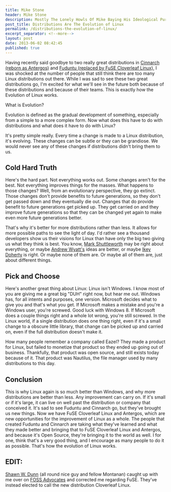 ```yaml
---
title: Mike Stone
header: Mike Stone
description: Mostly The Lonely Howls Of Mike Baying His Ideological Purity At The Moon
post_title: Distributions Are The Evolution of Linux
permalink: /distributions-the-evolution-of-linux/
excerpt_separator: <!--more-->
layout: post
date: 2013-06-02 08:42:45
published: true
---
```



Having recently said goodbye to two really great distributions in [Cinnarch (reborn as Antergos)](http://www.pcworld.com/article/2038739/so-long-cinnamon-cinnarch-linux-is-reborn-as-antergos.html) and [Fuduntu (replaced by FuSE Cloverleaf Linux)](http://www.linuxinsider.com/story/77850.html), I was shocked at the number of people that still think there are too many Linux distributions out there. While I was sad to see these two great distributions go, I'm excited for what we'll see in the future both because of these distributions and because of their teams. This is exactly how the Evolution of Linux works.

<!--more-->

What is Evolution?

Evolution is defined as the gradual development of something, especially from a simple to a more complex form. Now what does this have to do with distributions and what does it have to do with Linux?

It's pretty simple really. Every time a change is made to a Linux distribution, it's evolving. These changes can be subtle or they can be grandiose. We would never see any of these changes if distributions didn't bring them to us.

## Cold Hard Truth

Here's the hard part. Not everything works out. Some changes aren't for the best. Not everything improves things for the masses. What happens to those changes? Well, from an evolutionary perspective, they go extinct. Those changes don't provide benefits to future generations, so they don't get passed down and they eventually die out. Changes that do provide benefit to future generations get picked up. They get carried on and they improve future generations so that they can be changed yet again to make even more future generations better.

That's why it's better for more distributions rather than less. It allows for more possible paths to see the light of day. I'd rather see a thousand developers show us their visions for Linux than have only the big two giving us what they think is best. You know, [Mark Shuttleworth](http://en.wikipedia.org/wiki/Mark_Shuttleworth) may be right about everything, or maybe [Andrew Wyatt's](https://plus.google.com/u/0/112907354751699856958/) ideas are better, or maybe [Ikey Doherty](https://plus.google.com/u/0/107691710289083956125/) is right. Or maybe none of them are. Or maybe all of them are, just about different things.

## Pick and Choose

Here's another great thing about Linux: Linux isn't Windows. I know most of you are giving me a great big "DUH" right now, but hear me out. Windows has, for all intents and purposes, one version. Microsoft decides what to give you and that's what you get. If Microsoft makes a mistake and you're a Windows user, you're screwed. Good luck with Windows 8. If Microsoft does a couple things right and a whole lot wrong, you're still screwed. In the Linux world, if a single distribution does one thing right, even if it's a small change to a obscure little library, that change can be picked up and carried on, even if the full distribution doesn't make it.

How many people remember a company called Eazel? They made a product for Linux, but failed to monetize that product so they ended up going out of business. Thankfully, that product was open source, and still exists today because of it. That product was Nautilus, the file manager used by many distributions to this day.

## Conclusion

This is why Linux again is so much better than Windows, and why more distributions are better than less. Any improvement can carry on. If it's small or if it's large, it can live on well past the distribution or company that conceived it. It's sad to see Fuduntu and Cinnarch go, but they've brought us new things. Now we have FuSE Cloverleaf Linux and Antergos, which are new opportunities for the improvement of Linux as a whole. The people that created Fuduntu and Cinnarch are taking what they've learned and what they made better and bringing that to FuSE Cloverleaf Linux and Antergos, and because it's Open Source, they're bringing it to the world as well. I for one, think that's a very good thing, and I encourage as many people to do it as possible. That's how the evolution of Linux works.

## EDIT:

[Shawn W. Dunn](https://plus.google.com/u/0/102081542720513551297) (all round nice guy and fellow Montanan) caught up with me over on [FOSS Advocates](http://fossadvocates.org) and corrected me regarding FuSE. They've instead elected to call the new distribution Cloverleaf Linux.
